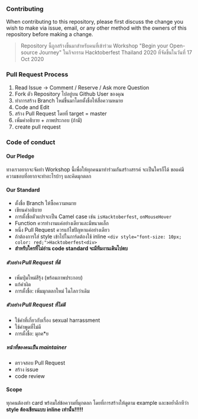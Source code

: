 ### Contributing

When contributing to this repository, please first discuss the change you wish to make via issue, email, or any other method with the owners of this repository before making a change.

> Repository นี้ถูกสร้างขึ้นมาสำหรับคนที่เข้าร่วม Workshop "Begin your Open-source Journey" ในกิจกรรม Hacktoberfest Thailand 2020 ที่จัดขึ้นในวันที่ 17 Oct 2020

### Pull Request Process

1. Read Issue -> Comment / Reserve / Ask more Question
2. Fork ตัว Repository ไปอยู่บน Github User ของคุณ
3. ทำการสร้าง Branch ใหม่ขึ้นมาโดยตั้งชื่อให้สื่อความหมาย
4. Code and Edit
5. สร้าง Pull Request โดยที่ target = master
6. เพิ่มคำอธิบาย + ภาพประกอบ (ถ้ามี)
7. create pull request

### Code of conduct

#### Our Pledge

ทางเราอยากจะจัดทำ Workshop นี้เพื่อให้ทุกคนมาทำร่วมกันสร้างสรรค์ จะเป็นใครก็ได้ ขอแค่มีความชอบที่อยากจะทำอะไรบ้าๆ และคิดมุกตลก

#### Our Standard

- ตั้งชื่อ Branch ให้ซื้อความหมาย
- เขียนคำอธิบาย
- การตั้งชื่อตัวแปรจะเป็น Camel case เช่น `isHacktoberfest`, `onMouseHover`
- Function ควรทำงานแค่อย่างเดียวและมีขนาดเล็ก
- หนึ่ง Pull Request ควรแก้ไขปัญหาแค่อย่างเดียว
- ถ้าต้องการใส่ style เข้าไปในการ์ดต้องใช้ inline
  `<div style="font-size: 10px; color: red;">Hacktoberfest<div>`
- **สำหรับใครที่ไม่อ่าน code standard จะมีทีมงานเดินไปตบ**

##### ตัวอย่าง Pull Request ที่ดี

- เพิ่มปุ่มใหม่สีรุ้ง (พร้อมภาพประกอบ)
- แก้คำผิด
- การตั้งชื่อ: เพิ่มมุกตลกใหม่ ไฉไลกว่าเดิม

##### ตัวอย่าง Pull Request ที่ไม่ดี

- ใช้คำที่เกี่ยวกับเรื่อง sexual harrassment
- ใช้คำพูดที่ไม่ดี
- การตั้งชื่อ: มุกค\*ย

##### หน้าที่ของคนเป็น maintainer

- ตรวจสอบ Pull Request
- สร้าง issue
- code review

#### Scope

ทุกคนต้องทำ card พร้อมใส่ข้อความที่มุกตลก โดยที่การสร้างให้ดูตาม example และขอย้ำอีกทีว่า **style ต้องเขียนแบบ inline เท่านั้น!!!!!**
